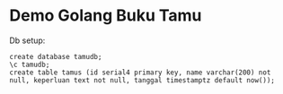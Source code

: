 Demo Golang Buku Tamu
=====================

Db setup:

```
create database tamudb;
\c tamudb;
create table tamus (id serial4 primary key, name varchar(200) not null, keperluan text not null, tanggal timestamptz default now());
```